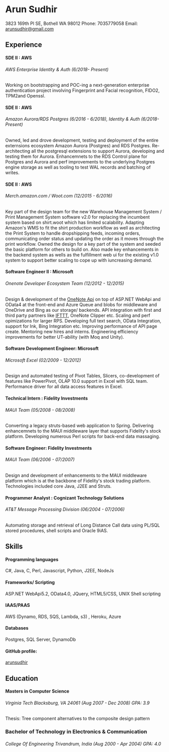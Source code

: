 Arun Sudhir
===========
3823 169th Pl SE,
Bothell WA 98012  Phone: 7035779058 Email: arunsudhir@gmail.com

## Experience
#### SDE II : AWS
###### AWS Enterprise Identity & Auth (6/2018- Present)
Working on bootstrapping and POC-ing a next-generation enterprise authentication project involving Fingerprint and Facial recognition, FIDO2, TPM2and Openssl.  

#### SDE II : AWS
###### Amazon Aurora/RDS Postgres (6/2016 - 6/2018), Identity & Auth (6/2018- Present)
Owned, led and drove development, testing and deployment of the entire externsions ecosystem Amazon Aurora (Postgres) and RDS Postgres. Re-architecting all the postgresql extensions to support Aurora, developing and testing them for Aurora. Enhancemnets to the RDS Control plane for Postgres and Aurora and perf improvements to the underlying Postgres engine storage as well as tooling to test WAL records and batching of writes.

#### SDE II : AWS
###### Merch.amazon.com / Woot.com (12/2015 - 6/2016)
Key part of the design team for the new Warehouse Management System / Print Management System software v2.0 for replacing the incumbent system based on shirt.woot which has limited scalability. Adapting Amazon's WMS to fit the shirt production workflow as well as architecting the Print System to handle dropshipping feeds, incoming orders, communicating order status and updating the order as it moves through the print workflow. Owned the design for a key part of the system and seeded the basic platform for others to build on. Also made key enhancements in the backend system as wells as the fulfillment web ui for the existing v1.0 system to support better scaling to cope up with iuncreasing demand. 
#### Software Engineer II : Microsoft
###### Onenote Developer Ecosystem Team (12/2012 - 12/2015)
Design & development of the [OneNote Api](http://dev.onenote.com) on top of ASP.NET WebApi and OData4 at 
the front-end and Azure Queue and blobs for middleware and OneDrive and Bing as our storage/ backends.
API integration with first and third party partners like [IFTTT](https://ifttt.com/onenote), OneNote Clipper etc. 
Scaling and perf opimizations for larger RPS. Developing full text search, OData Integration, support for Ink, 
Bing Integration etc. Improving performance of API page create. Mentoring new hires and interns. 
Engineering efficiency improvements for better UT-ability (with Moq and Unity).
#### Software Development Engineer: Microsoft
###### Microsoft Excel (02/2009 - 12/2012)
Design and automated testing of Pivot Tables, Slicers, co-development of features like PowerPivot, OLAP 10.0 
support in Excel with SQL team. Performance driver for all data access features in Excel.
#### Technical Intern : Fidelity Investments
###### MAUI Team (05/2008 - 08/2008)
Converting a legacy struts-based web application to Spring. Delivering enhancemnets to the MAUI middleware layer that supports Fidelity's stock platform. Developing numerous Perl scripts for back-end data massaging. 
#### Software Engineer: Fidelity Investments
###### MAUI Team (06/2006 - 07/2007) 
Design and development of enhancements to the MAUI middleware platform which is at the backbone of Fidelity's stock trading platform. Technologies included core Java, J2EE and Struts.
#### Programmer Analyst : Cognizant Technology Solutions
###### AT&T Message Processing Division (06/2004 - 07/2006)
Automating storage and retrieval of Long Distance Call data using PL/SQL stored procedures, shell scripts and Oracle 9iAS.

## Skills

#### Programming languages
C#, Java, C, Perl, Javascript, Python, J2EE, NodeJs
#### Frameworks/ Scripting
ASP.NET WebApi5.2, OData4.0, JQuery, HTML5/CSS, UNIX Shell scripting
#### IAAS/PAAS
AWS (Dynamo, RDS, SQS, Lambda, s3) , Heroku, Azure
#### Databases
Postgres, SQL Server, DynamoDb
#### GitHub profile:
[arunsudhir](https://github.com/arunsudhir/)

## Education

#### Masters in Computer Science 
###### Virginia Tech *Blacksburg, VA 24061* (Aug 2007 - Dec 2008) GPA: 3.9
Thesis: Tree component alternatives to the composite design pattern
### Bachelor of Technology in Electronics & Communication
###### College Of Engineering *Trivandrum, India* (Aug 2000 - Apr 2004) GPA: 4.0
